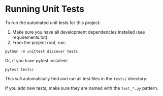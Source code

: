 # Running Unit Tests

To run the automated unit tests for this project:

1. Make sure you have all development dependencies installed (see requirements.txt).
2. From the project root, run:

```
python -m unittest discover tests
```

Or, if you have pytest installed:

```
pytest tests/
```

This will automatically find and run all test files in the `tests/` directory.

If you add new tests, make sure they are named with the `test_*.py` pattern.

